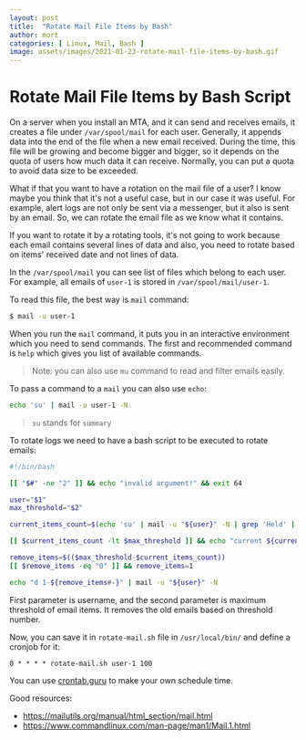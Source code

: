 ```yaml
---
layout: post
title:  "Rotate Mail File Items by Bash"
author: mort
categories: [ Linux, Mail, Bash ]
image: assets/images/2021-01-23-rotate-mail-file-items-by-bash.gif
---
```

# Rotate Mail File Items by Bash Script

On a server when you install an MTA, and it can send and receives emails, 
it creates a file under `/var/spool/mail` for each user.
Generally, it appends data into the end of the file when a new email received.
During the time, this file will be growing and become bigger and bigger, so
it depends on the quota of users how much data it can receive.
Normally, you can put a quota to avoid data size to be exceeded.

What if that you want to have a rotation on the mail file of a user?
I know maybe you think that it's not a useful case, but in our case it
was useful. For example, alert logs are not only be sent via a messenger, but it also
is sent by an email. So, we can rotate the email file as we know what it contains.

If you want to rotate it by a rotating tools, it's not going to work because each email
contains several lines of data and also, you need to rotate based on items' received date and not lines of data.

In the `/var/spool/mail` you can see list of files which belong to each user.
For example, all emails of `user-1` is stored in `/var/spool/mail/user-1`.

To read this file, the best way is `mail` command:

```bash
$ mail -u user-1
```

When you run the `mail` command, it puts you in an interactive environment which you need to 
send commands. The first and recommended command is `help` which gives you list of available commands.

> Note: you can also use `mu` command to read and filter emails easily.

To pass a command to a `mail` you can also use `echo`:

```bash
echo 'su' | mail -u user-1 -N
```

> `su` stands for `summary`

To rotate logs we need to have a bash script to be executed to rotate emails:

```bash
#!/bin/bash

[[ "$#" -ne "2" ]] && echo "invalid argument!" && exit 64

user="$1"
max_threshold="$2"

current_items_count=$(echo 'su' | mail -u "${user}" -N | grep 'Held' | awk '{print $2}')

[[ $current_items_count -lt $max_threshold ]] && echo "current ${current_items_count} is not more than ${2}" && exit 0

remove_items=$(($max_threshold-$current_items_count))
[[ $remove_items -eq "0" ]] && remove_items=1

echo "d 1-${remove_items#-}" | mail -u "${user}" -N
```

First parameter is username, and the second parameter is maximum threshold of email items.
It removes the old emails based on threshold number.

Now, you can save it in `rotate-mail.sh` file in `/usr/local/bin/` and define a cronjob for it:

```
0 * * * * rotate-mail.sh user-1 100
```

You can use [crontab.guru](https://crontab.guru/#0_*_*_*_*) to make your own schedule time.

Good resources:
* https://mailutils.org/manual/html_section/mail.html
* https://www.commandlinux.com/man-page/man1/Mail.1.html